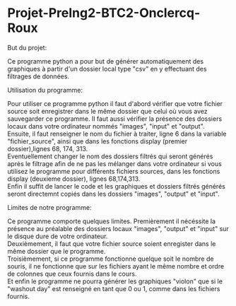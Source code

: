 # Projet-PreIng2-BTC2-Onclercq-Roux
But du projet:

Ce programme python a pour but de générer automatiquement des graphiques à partir d'un dossier local type "csv" en y effectuant des filtrages de données. 

Utilisation du programme:

Pour utiliser ce programme python il faut d'abord vérifier que votre fichier source soit enregistrer dans le même dossier que celui où vous avez sauvegarder ce programme. 
Il faut aussi vérifier la présence des dossiers locaux dans votre ordinateur nommés "images", "input" et "output".  
Ensuite, il faut renseigner le nom du fichier à traiter, ligne 6 dans la variable "fichier_source", ainsi que dans les fonctions display (premier dossier),lignes 68, 174, 313.  
Eventuellement changer le nom des dossiers filtrés qui seront générés après le filtrage afin de ne pas les mélanger dans votre ordinateur si vous utilisez le programme pour différents fichiers sources, dans les fonctions display (deuxieme dossier), lignes 68,174,313.   
Enfin il suffit de lancer le code et les graphiques et dossiers filtrés générés seront directemnt copiés dans les dossiers "images", "output" et "input".

Limites de notre programme:

Ce programme comporte quelques limites. Premièrement il nécéssite la présence au préalable des dossiers locaux "images", "output" et "input" sur le disque dure de votre ordinateur.  
Deuxièmement, il faut que votre fichier source soient enregister dans le même dossier que le programme.  
Troisièmement, si ce programme fonctionne quelque soit le nombre de souris, il ne fonctionne que sur les fichiers ayant le même nombre et ordre de colonnes que ceux fournis dans le cours.  
Et enfin le programme ne pourra générer les graphiques "violon" que si le "washout day" est renseigné en tant que 0 ou 1, comme dans les fichiers fournis.

